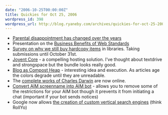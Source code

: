 ```yaml
---
date: "2006-10-25T00:00:00Z"
title: Quickies for Oct 25, 2006
wordpress_id: 398
wordpress_url: http://blog.ryaneby.com/archives/quickies-for-oct-25-2006/
---
```

<ul>
<li><a href="http://www.1060.org/blogxter/entry?publicid=D4460E7C0044D9CEE38806AEC4CBC5C9">Parental disappointment has changed over the years</a></li>
<li>Presentation on the <a href="http://boagworld.com/standards/">Business Benefits of Web Standards</a></li>
<li><a href="http://www.kaconsult.com/library">Survey on why we still buy hardcopy items</a> in libraries. Taking submissions until October 31st.</li>
<li><a href="http://joyeur.com/2006/10/13/introducing-joyent-core">Joyent Core</a> - a compelling hosting solution. I've thought about textdrive and strongspace but the bundle looks really good.</li>
<li><a href="http://www.shauninman.com/post/about/the_heap/">Blog as Compost Heap</a> - interesting idea and execution. As articles age the colors degrade until they are unreadable.</li>
<li>The <a href="http://darwin-online.org.uk/">complete works of Charles Darwin</a> are now online.</li>
<li><a href="http://developer.aim.com/botMain.jsp">Convert AIM screenname into AIM bot</a> - allows you to remove some of the restrictions for your AIM bot though it prevents it from initiating a chat (important if your bot sends notices)</li>
<li>Google now allows <a href="http://www.google.com/coop/cse/overview">the creation of custom vertical search engines</a> (think RollYo)</li>
</ul>

